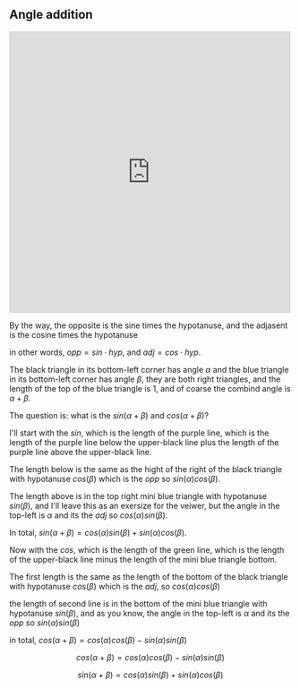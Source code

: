## Angle addition

<iframe src="https://www.desmos.com/calculator/qwqbirdsyw?embed" width="500" height="500" style="border: 1px solid #ccc" frameborder=0></iframe>

By the way, the opposite is the sine times the hypotanuse, and the adjasent is the cosine times the hypotanuse

in other words, $opp = sin \cdot hyp$, and $adj = cos \cdot hyp$.

The black triangle in its bottom-left corner has angle $\alpha$ and the blue triangle in its bottom-left corner has angle $\beta$, they are both right triangles, and the length of the top of the blue triangle is 1, and of coarse the combind angle is $\alpha + \beta$.

The question is: what is the $sin(\alpha + \beta)$ and $cos(\alpha + \beta)$?

I'll start with the $sin$, which is the length of the purple line, which is the length of the purple line below the upper-black line plus the length of the purple line above the upper-black line.

The length below is the same as the hight of the right of the black triangle with hypotanuse $cos(\beta)$ which is the $opp$ so $sin(\alpha)cos(\beta)$.

The length above is in the top right mini blue triangle with hypotanuse $sin(\beta)$, and I'll leave this as an exersize for the veiwer, but the angle in the top-left is $\alpha$ and its the $adj$ so $cos(\alpha)sin(\beta)$.

In total, $sin(\alpha + \beta) = cos(\alpha)sin(\beta) + sin(\alpha)cos(\beta)$.

Now with the $cos$, which is the length of the green line, which is the length of the upper-black line minus the length of the mini blue triangle bottom.

The first length is the same as the length of the bottom of the black triangle with hypotanuse $cos(\beta)$ which is the $adj$, so $cos(\alpha)cos(\beta)$

the length of second line is in the bottom of the mini blue triangle with hypotanuse $sin(\beta)$, and as you know, the angle in the top-left is $\alpha$ and its the $opp$ so $sin(\alpha)sin(\beta)$

in total, $cos(\alpha + \beta) = cos(\alpha)cos(\beta) - sin(\alpha)sin(\beta)$

$$ cos(\alpha + \beta) = cos(\alpha)cos(\beta) - sin(\alpha)sin(\beta) $$

$$ sin(\alpha + \beta) = cos(\alpha)sin(\beta) + sin(\alpha)cos(\beta) $$
